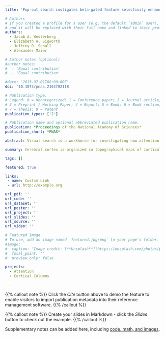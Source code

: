 ```yaml
---
title: 'Pop-out search instigates beta-gated feature selectivity enhancement across V4 layers'

# Authors
# If you created a profile for a user (e.g. the default `admin` user), write the username (folder name) here
# and it will be replaced with their full name and linked to their profile.
authors:
  - Jacob A. Westerberg
  - Elizabeth A. Sigworth
  - Jeffrey D. Schall
  - Alexander Maier

# Author notes (optional)
#author_notes:
#  - 'Equal contribution'
#  - 'Equal contribution'

#date: '2013-07-01T00:00:00Z'
doi: '10.1073/pnas.2103702118'

# Publication type.
# Legend: 0 = Uncategorized; 1 = Conference paper; 2 = Journal article;
# 3 = Preprint / Working Paper; 4 = Report; 5 = Book; 6 = Book section;
# 7 = Thesis; 8 = Patent
publication_types: ['2']

# Publication name and optional abbreviated publication name.
publication: *Proceedings of the National Academy of Sciences*
publication_short: *PNAS*

abstract: Visual search is a workhorse for investigating how attention inter- acts with processing of sensory information. Attentional selection has been linked to altered cortical sensory responses and fea- ture preferences (i.e., tuning). However, attentional modulation of feature selectivity during search is largely unexplored. Here we map the spatiotemporal profile of feature selectivity during singleton search. Monkeys performed a search where a pop-out feature determined the target of attention. We recorded laminar neural responses from visual area V4. We first identified “feature columns” which showed preference for individual colors. In the unattended condition, feature columns were significantly more selective in superficial relative to middle and deep layers. Attend- ing a stimulus increased selectivity in all layers but not equally. Feature selectivity increased most in the deep layers, leading to higher selectivity in extragranular layers as compared to the mid- dle layer. This attention-induced enhancement was rhythmically gated in phase with the beta-band local field potential. Beta power dominated both extragranular laminar compartments, but current source density analysis pointed to an origin in superficial layers, specifically. While beta-band power was present regardless of attentional state, feature selectivity was only gated by beta in the attended condition. Neither the beta oscillation nor its gating of feature selectivity varied with microsaccade production. Im- portantly, beta modulation of neural activity predicted response times, suggesting a direct link between attentional gating and behavioral output. Together, these findings suggest beta-range synaptic activation in V4’s superficial layers rhythmically gates attentional enhancement of feature tuning in a way that affects the speed of attentional selection.

summary: Cerebral cortex is organized in topographical maps of cortical columns. These columns consist of mesoscopic neural circuits that preferentially respond to certain stimulus features like color. We show that attending a visual stimulus results in rhythmic gating of feature preferences along cortical columns. The strength of that rhythm directly impacts the behavioral outcome. These findings demonstrate that the dynamics of feature preferences in cortical columns underlie at least some of the rhythmicity that is associated with attention.

tags: []

featured: true

links:
 - name: Custom Link
 - url: http://example.org

url_pdf: ''
url_code: ''
url_dataset: ''
url_poster: ''
url_project: ''
url_slides: ''
url_source: ''
url_video: ''

# Featured image
# To use, add an image named `featured.jpg/png` to your page's folder.
#image:
#  caption: 'Image credit: [**Unsplash**](https://unsplash.com/photos/pLCdAaMFLTE)'
#  focal_point: ''
#  preview_only: false

projects:
  - Attention
  - Cortical Columns

---
```


{{% callout note %}}
Click the _Cite_ button above to demo the feature to enable visitors to import publication metadata into their reference management software.
{{% /callout %}}

{{% callout note %}}
Create your slides in Markdown - click the _Slides_ button to check out the example.
{{% /callout %}}

Supplementary notes can be added here, including [code, math, and images](https://wowchemy.com/docs/writing-markdown-latex/).
